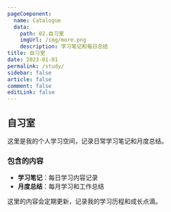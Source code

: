 ```yaml
---
pageComponent:
  name: Catalogue
  data:
    path: 02.自习室
    imgUrl: /img/more.png
    description: 学习笔记和每日总结
title: 自习室
date: 2023-01-01
permalink: /study/
sidebar: false
article: false
comment: false
editLink: false
---
```


## 自习室

这里是我的个人学习空间，记录日常学习笔记和月度总结。

### 包含的内容

- **学习笔记**：每日学习内容记录
- **月度总结**：每月学习和工作总结

这里的内容会定期更新，记录我的学习历程和成长点滴。 